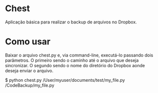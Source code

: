 Chest
=====

Aplicação básica para realizar o backup de arquivos no Dropbox.

Como usar
=========

Baixar o arquivo chest.py e, via command-line, executá-lo passando dois parâmetros. O primeiro sendo o caminho até o arquivo que deseja sincronizar. O segundo sendo o nome do diretório do Dropbox aonde deseja enviar o arquivo.

$ python chest.py /User/myuser/documents/test/my_file.py /CodeBackup/my_file.py
